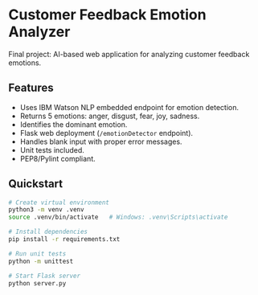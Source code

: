 # Customer Feedback Emotion Analyzer

Final project: AI-based web application for analyzing customer feedback emotions.

## Features
- Uses IBM Watson NLP embedded endpoint for emotion detection.
- Returns 5 emotions: anger, disgust, fear, joy, sadness.
- Identifies the dominant emotion.
- Flask web deployment (`/emotionDetector` endpoint).
- Handles blank input with proper error messages.
- Unit tests included.
- PEP8/Pylint compliant.

## Quickstart
```bash
# Create virtual environment
python3 -m venv .venv
source .venv/bin/activate   # Windows: .venv\Scripts\activate

# Install dependencies
pip install -r requirements.txt

# Run unit tests
python -m unittest

# Start Flask server
python server.py
